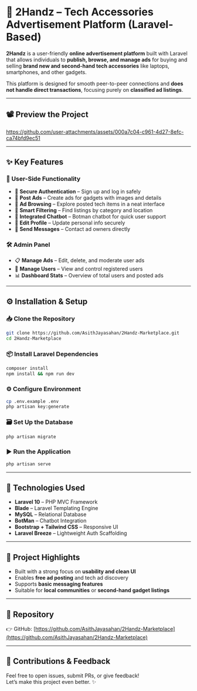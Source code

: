 # 📱 2Handz – Tech Accessories Advertisement Platform (Laravel-Based)

**2Handz** is a user-friendly **online advertisement platform** built with Laravel that allows individuals to **publish, browse, and manage ads** for buying and selling **brand new and second-hand tech accessories** like laptops, smartphones, and other gadgets.

This platform is designed for smooth peer-to-peer connections and **does not handle direct transactions**, focusing purely on **classified ad listings**.

---

## 📽️ Preview the Project

https://github.com/user-attachments/assets/000a7c04-c961-4d27-8efc-ca74bfd9ec51

---

## ✨ Key Features

### 👤 User-Side Functionality
- 🔐 **Secure Authentication** – Sign up and log in safely
- 📢 **Post Ads** – Create ads for gadgets with images and details
- 👀 **Ad Browsing** – Explore posted tech items in a neat interface
- 🔎 **Smart Filtering** – Find listings by category and location
- 🤖 **Integrated Chatbot** – Botman chatbot for quick user support
- 📝 **Edit Profile** – Update personal info securely
- 💬 **Send Messages** – Contact ad owners directly

### 🛠️ Admin Panel
- 📋 **Manage Ads** – Edit, delete, and moderate user ads
- 👥 **Manage Users** – View and control registered users
- 📊 **Dashboard Stats** – Overview of total users and posted ads

---

## ⚙️ Installation & Setup

### 📥 Clone the Repository

```bash
git clone https://github.com/AsithJayasahan/2Handz-Marketplace.git
cd 2Handz-Marketplace
```

### 📦 Install Laravel Dependencies

```bash
composer install
npm install && npm run dev
```

### ⚙️ Configure Environment

```bash
cp .env.example .env
php artisan key:generate
```

### 🗃️ Set Up the Database

```bash
php artisan migrate
```

### ▶️ Run the Application

```bash
php artisan serve
```

---

## 🧰 Technologies Used

- **Laravel 10** – PHP MVC Framework  
- **Blade** – Laravel Templating Engine  
- **MySQL** – Relational Database  
- **BotMan** – Chatbot Integration  
- **Bootstrap + Tailwind CSS** – Responsive UI  
- **Laravel Breeze** – Lightweight Auth Scaffolding  

---

## 📌 Project Highlights

- Built with a strong focus on **usability and clean UI**
- Enables **free ad posting** and tech ad discovery
- Supports **basic messaging features**
- Suitable for **local communities** or **second-hand gadget listings**

---

## 📂 Repository

👉 GitHub: [https://github.com/AsithJayasahan/2Handz-Marketplace](https://github.com/AsithJayasahan/2Handz-Marketplace)

---

## 🙌 Contributions & Feedback

Feel free to open issues, submit PRs, or give feedback!  
Let’s make this project even better. ✨
